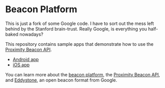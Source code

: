 # Beacon Platform

This is just a fork of some Google code. I have to sort out the mess left behind by the Stanford brain-trust. Really Google, is everything you half-baked nowadays?

This repository contains sample apps that demonstrate how to use the
[Proximity Beacon API](https://developers.google.com/beacons/proximity/guides).

- [Android app](samples/android)
- [iOS app](samples/ios)

You can learn more about the [beacon platform](https://developers.google.com/beacons),
the [Proximity Beacon API](https://developers.google.com/beacons/proximity/guides), and
[Eddystone](https://github.com/google/eddystone), an open beacon format from Google.
